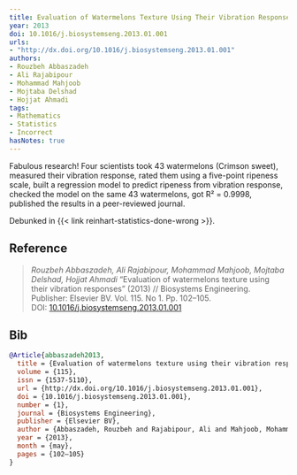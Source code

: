 ```yaml
---
title: Evaluation of Watermelons Texture Using Their Vibration Responses
year: 2013
doi: 10.1016/j.biosystemseng.2013.01.001
urls:
- "http://dx.doi.org/10.1016/j.biosystemseng.2013.01.001"
authors:
- Rouzbeh Abbaszadeh
- Ali Rajabipour
- Mohammad Mahjoob
- Mojtaba Delshad
- Hojjat Ahmadi
tags:
- Mathematics
- Statistics
- Incorrect
hasNotes: true
---
```


Fabulous research!
Four scientists took 43 watermelons (Crimson sweet),
  measured their vibration response,
  rated them using a five-point ripeness scale,
  built a regression model to predict ripeness from vibration response,
  checked the model on the same 43 watermelons,
  got R² = 0.9998,
  published the results in a peer-reviewed journal.

Debunked in {{< link reinhart-statistics-done-wrong >}}.

## Reference

> <i>Rouzbeh Abbaszadeh, Ali Rajabipour, Mohammad Mahjoob, Mojtaba Delshad, Hojjat Ahmadi</i> “Evaluation of watermelons texture using their vibration responses” (2013) // Biosystems Engineering. Publisher: Elsevier BV. Vol.&nbsp;115. No&nbsp;1. Pp.&nbsp;102–105. DOI:&nbsp;<a href='https://doi.org/10.1016/j.biosystemseng.2013.01.001'>10.1016/j.biosystemseng.2013.01.001</a>

## Bib

```bib
@Article{abbaszadeh2013,
  title = {Evaluation of watermelons texture using their vibration responses},
  volume = {115},
  issn = {1537-5110},
  url = {http://dx.doi.org/10.1016/j.biosystemseng.2013.01.001},
  doi = {10.1016/j.biosystemseng.2013.01.001},
  number = {1},
  journal = {Biosystems Engineering},
  publisher = {Elsevier BV},
  author = {Abbaszadeh, Rouzbeh and Rajabipour, Ali and Mahjoob, Mohammad and Delshad, Mojtaba and Ahmadi, Hojjat},
  year = {2013},
  month = {may},
  pages = {102–105}
}
```
